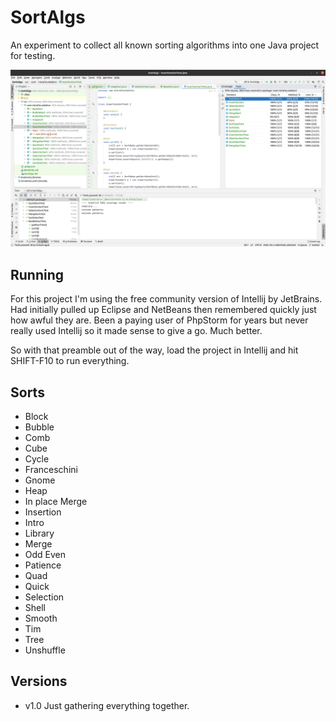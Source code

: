 # SortAlgs

An experiment to collect all known sorting algorithms into one Java project for testing.

![SortAlgs](https://github.com/lasellers/SortAlgs/blob/master/SortAlgs.png)


## Running

For this project I'm using the free community version of Intellij by JetBrains. Had initially pulled up Eclipse and
NetBeans then remembered quickly just how awful they are. Been a paying user of PhpStorm for years but 
never really used Intellij so it made sense to give a go. Much better.

So with that preamble out of the way, load the project in Intellij and hit SHIFT-F10 to run everything.

## Sorts
* Block
* Bubble
* Comb
* Cube
* Cycle
* Franceschini
* Gnome
* Heap
* In place Merge
* Insertion
* Intro
* Library
* Merge
* Odd Even
* Patience
* Quad
* Quick
* Selection
* Shell
* Smooth
* Tim
* Tree
* Unshuffle

## Versions

* v1.0 Just gathering everything together.
